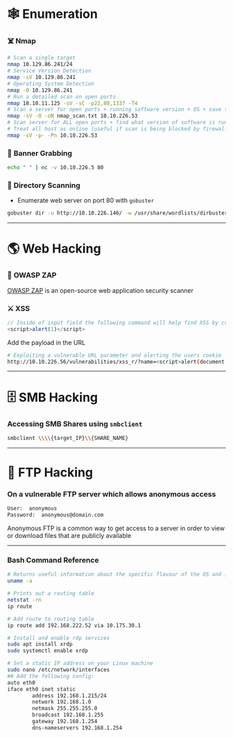 # 🕸️ Enumeration
### ☠️ **Nmap**
```sh
# Scan a single target
nmap 10.129.86.241/24
# Service Version Detection
nmap -sV 10.129.86.241
# Operating System Detection
nmap -O 10.129.86.241
# Run a detailed scan on open ports
nmap 10.10.11.125 -sV -sC -p22,80,1337 -T4
# Scan a server for open ports + running software version + OS + save to file named nmap_scan.txt
nmap -sV -O -oN nmap_scan.txt 10.10.226.53
# Scan server for ALL open ports + find what version of software is running (will take more time)
# Treat all host as online (useful if scan is being blocked by firewall)
nmap -sV -p- -Pn 10.10.226.53
```
### 🚩 **Banner Grabbing**
```sh
echo " " | nc -v 10.10.226.5 80
```
### 📁 **Directory Scanning**
+ Enumerate web server on port 80 with `gobuster`
```sh
gobuster dir -u http://10.10.226.146/ -w /usr/share/wordlists/dirbuster/directory-list-lowercase-2.3-medium.txt -o gobuster_scan.txt
```

- - -

# 🌎 Web Hacking
### 📡 **OWASP ZAP**
[OWASP ZAP](https://www.zaproxy.org/) is an open-source web application security scanner
### ⚔️ **XSS**
```js
// Inside of input field the following command will help find XSS by creating a simple alert
<script>alert(1)</script>
```
Add the payload in the URL
```sh
# Exploiting a vulnerable URL parameter and alerting the users cookie
http://10.10.226.56/vulnerabilities/xss_r/?name=<script>alert(document.cookie)</script>
```


- - -


# 🗄️ SMB Hacking
### Accessing SMB Shares using `smbclient`
```sh
smbclient \\\\{target_IP}\\{SHARE_NAME}
```

- - -

# 📁 FTP Hacking
### On a vulnerable FTP server which allows anonymous access
```sh
User:  anonymous
Password:  anonymous@domain.com
```
Anonymous FTP is a common way to get access to a server in order to view or download files that are publicly available

- - -

### Bash Command Reference

```sh
# Returns useful information about the specific flavour of the OS and its kernel
uname -a

# Prints out a routing table
netstat -rn
ip route

# Add route to routing table
ip route add 192.168.222.52 via 10.175.30.1

# Install and enable rdp services
sudo apt install xrdp
sudo systemctl enable xrdp

# Set a static IP address on your Linux machine
sudo nano /etc/network/interfaces
## Add the following config: 
auto eth0
iface eth0 inet static
        address 192.168.1.215/24
        network 192.168.1.0
        netmask 255.255.255.0
        broadcast 192.168.1.255
        gateway 192.168.1.254
        dns-nameservers 192.168.1.254
```
